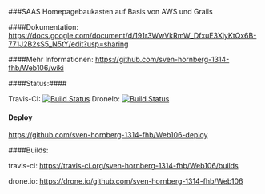 ###SAAS Homepagebaukasten auf Basis von AWS und Grails

####Dokumentation:
https://docs.google.com/document/d/191r3WwVkRmW_DfxuE3XiyKtQx6B-771J2B2sS5_N5tY/edit?usp=sharing

####Mehr Informationen:
https://github.com/sven-hornberg-1314-fhb/Web106/wiki

####Status:####

Travis-CI: 
 [![Build Status](http://travis-ci.org/sven-hornberg-1314-fhb/Web106.png)](http://travis-ci.org/sven-hornberg-1314-fhb/Web106)
 DroneIo: 
 [![Build Status](https://drone.io/github.com/sven-hornberg-1314-fhb/Web106/status.png)](https://drone.io/github.com/sven-hornberg-1314-fhb/Web106/latest)
 
#### Deploy 

https://github.com/sven-hornberg-1314-fhb/Web106-deploy
 
####Builds:

travis-ci:  https://travis-ci.org/sven-hornberg-1314-fhb/Web106/builds

drone.io:   https://drone.io/github.com/sven-hornberg-1314-fhb/Web106

